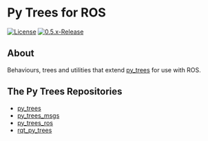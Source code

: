 # Py Trees for ROS

[![License][license-image]][license]
[![0.5.x-Release][0.5.x-release-image]][0.5.x-releases]

[license-image]: https://img.shields.io/badge/License-BSD%203--Clause-orange.svg?style=plastic
[license]: LICENSE

[0.5.x-release-image]: http://img.shields.io/badge/release-0.5.x-blue.svg?style=plastic
[0.5.x-releases]: https://github.com/stonier/py_trees_ros/tree/release/0.5-kinetic

## About

Behaviours, trees and utilities that extend [py_trees](https://github.com/stonier/py_trees) for use
with ROS.

## The Py Trees Repositories

* [py_trees](https://github.com/stonier/py_trees)
* [py_trees_msgs](https://github.com/stonier/py_trees_msgs)
* [py_trees_ros](https://github.com/stonier/py_trees_ros)
* [rqt_py_trees](https://github.com/stonier/rqt_py_trees)

